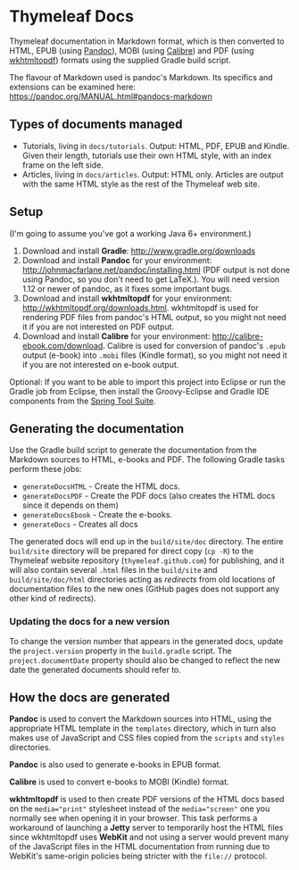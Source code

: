 Thymeleaf Docs
==============

Thymeleaf documentation in Markdown format, which is then converted to HTML, EPUB
(using [Pandoc](http://johnmacfarlane.net/pandoc/)), MOBI (using [Calibre](http://calibre-ebook.com/))
and PDF (using [wkhtmltopdf](http://wkhtmltopdf.org/))
formats using the supplied Gradle build script.

The flavour of Markdown used is pandoc's Markdown. Its specifics and extensions can be
examined here: https://pandoc.org/MANUAL.html#pandocs-markdown


Types of documents managed
--------------------------

* Tutorials, living in `docs/tutorials`. Output: HTML, PDF, EPUB and Kindle. Given their length,
  tutorials use their own HTML style, with an index frame on the left side.
* Articles, living in `docs/articles`. Output: HTML only. Articles are output with the same
  HTML style as the rest of the Thymeleaf web site.


Setup
-----

(I'm going to assume you've got a working Java 6+ environment.)

1. Download and install **Gradle**: http://www.gradle.org/downloads
2. Download and install **Pandoc** for your environment: http://johnmacfarlane.net/pandoc/installing.html
   (PDF output is not done using Pandoc, so you don't need to get LaTeX.). You will need version 1.12 or 
   newer of pandoc, as it fixes some important bugs.
3. Download and install **wkhtmltopdf** for your environment: http://wkhtmltopdf.org/downloads.html.
   wkhtmltopdf is used for rendering PDF files from pandoc's HTML output, so you might not need it if you
   are not interested on PDF output.
4. Download and install **Calibre** for your environment: http://calibre-ebook.com/download. Calibre is used
   for conversion of pandoc's `.epub` output (e-book) into `.mobi` files (Kindle format), so you might not need it if you
   are not interested on e-book output.

Optional: If you want to be able to import this project into Eclipse or run the
Gradle job from Eclipse, then install the Groovy-Eclipse and Gradle IDE
components from the [Spring Tool Suite](http://www.springsource.org/sts).


Generating the documentation
----------------------------

Use the Gradle build script to generate the documentation from the Markdown
sources to HTML, e-books and PDF. The following Gradle tasks perform these jobs:

 * `generateDocsHTML` - Create the HTML docs.
 * `generateDocsPDF` - Create the PDF docs (also creates the HTML docs since it
   depends on them)
 * `generateDocsEbook` - Create the e-books.
 * `generateDocs` - Creates all docs

The generated docs will end up in the `build/site/doc` directory. The entire `build/site`
directory will be prepared for direct copy (`cp -R`) to the Thymeleaf website repository
(`thymeleaf.github.com`) for publishing, and it will also contain several `.html` files
in the `build/site` and `build/site/doc/html` directories acting as *redirects* from old
locations of documentation files to the new ones (GitHub pages does not support any other kind
of redirects).

### Updating the docs for a new version

To change the version number that appears in the generated docs, update the
`project.version` property in the `build.gradle` script. The `project.documentDate`
property should also be changed to reflect the new date the generated documents should
refer to.


How the docs are generated
--------------------------

**Pandoc** is used to convert the Markdown sources into HTML, using the appropriate
HTML template in the `templates` directory, which in turn also makes use of JavaScript and CSS
files copied from the `scripts` and `styles` directories.

**Pandoc** is also used to generate e-books in EPUB format.

**Calibre** is used to convert e-books to MOBI (Kindle) format.

**wkhtmltopdf** is used to then create PDF versions of the HTML docs based on the
`media="print"` stylesheet instead of the `media="screen"` one you normally see when opening it in
your browser.  This task performs a workaround of launching a **Jetty** server to
temporarily host the HTML files since wkhtmltopdf uses **WebKit** and not using a server would prevent many of the JavaScript files in the HTML documentation from running due
to WebKit's same-origin policies being stricter with the `file://` protocol.


